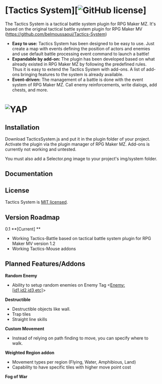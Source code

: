 # [Tactics System][![GitHub license](https://img.shields.io/badge/license-MIT-blue.svg)]
The Tactics System is a tactical battle system plugin for RPG Maker MZ. It's based on the original tactical battle system plugin for RPG Maker MV (https://github.com/belmoussaoui/Tactics-System)

* **Easy to use:** Tactics System has been designed to be easy to use. Just create a map with events defining the position of actors and enemies and use default battle processing event command to launch a battle!
* **Expandable by add-on:** The plugin has been developed based on what already existed in RPG Maker MZ by following the predefined rules. Thus it is easy to extend the Tactics System with add-ons. A list of add-ons bringing features to the system is already available.
* **Event-driven:** The management of a battle is done with the event system of RPG Maker MZ. Call enemy reinforcements, write dialogs, add chests, and more.

# <img alt="YAP" src="https://i.imgur.com/KkAjCZL.gif">

## Installation
Download TacticsSystem.js and put it in the plugin folder of your project. Activate the plugin via the plugin manager of RPG Maker MZ. Add-ons is currently not working and untested.

You must also add a Selector.png image to your project's img/system folder.

## Documentation


## License
Tactics System is [MIT licensed](./LICENSE).

## Version Roadmap

0.1 **[Current] **
  - Working Tactics-Battle based on tactical battle system plugin for RPG Maker MV version 1.2
  - Working Tactics-Mouse addons
  
## Planned Features/Addons
  
**Random Enemy**
  - Ability to setup random enemies on Enemy Tag <<Enemy:[id1,id2,id3,etc]>>
  
**Destructible**
  - Destructible objects like wall.
  - Trap tiles
  - Straight line skills

**Custom Movement**
  - Instead of relying on path finding to move, you can specify where to walk.
  
**Weighted Region addon**
  - Movement types per region (Flying, Water, Amphibious, Land)
  - Capability to have specific tiles with higher move point cost
  
**Fog of War**
